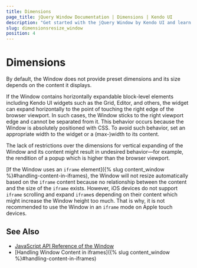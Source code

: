```yaml
---
title: Dimensions
page_title: jQuery Window Documentation | Dimensions | Kendo UI
description: "Get started with the jQuery Window by Kendo UI and learn how to set its dimensions and resize it depending on the content it displays."
slug: dimensionsresize_window
position: 4
---
```


# Dimensions

By default, the Window does not provide preset dimensions and its size depends on the content it displays.

If the Window contains horizontally expandable block-level elements including Kendo UI widgets such as the Grid, Editor, and others, the widget can expand horizontally to the point of touching the right edge of the browser viewport. In such cases, the Window sticks to the right viewport edge and cannot be separated from it. This behavior occurs because the Window is absolutely positioned with CSS. To avoid such behavior, set an appropriate width to the widget or a (max-)width to its content.

The lack of restrictions over the dimensions for vertical expanding of the Window and its content might result in undesired behavior&mdash;for example, the rendition of a popup which is higher than the browser viewport.

[If the Window uses an `iframe` element]({% slug content_window %}#handling-content-in-iframes), the Window will not resize automatically based on the `iframe` content because no relationship between the content and the size of the `iframe` exists. However, iOS devices do not support `iframe` scrolling and expand `iframe`s depending on their content which might increase the Window height too much. That is why, it is not recommended to use the Window in an `iframe` mode on Apple touch devices.

## See Also

* [JavaScript API Reference of the Window](/api/javascript/ui/window)
* [Handling Window Content in iframes]({% slug content_window %}#handling-content-in-iframes)
